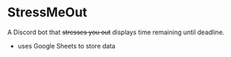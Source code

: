 # StressMeOut

A Discord bot that ~~stresses you out~~ displays time remaining until deadline.

- uses Google Sheets to store data

